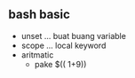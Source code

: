 ## bash basic
- unset ... buat buang variable
- scope ... local keyword
- aritmatic
    - pake $(( 1+9))